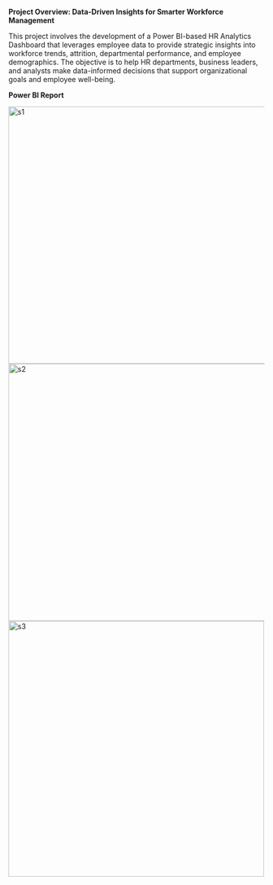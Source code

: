 **Project Overview: Data-Driven Insights for Smarter Workforce Management**

This project involves the development of a Power BI-based HR Analytics Dashboard that leverages employee data to provide strategic insights into workforce trends,
attrition, departmental performance, and employee demographics. The objective is to help HR departments, business leaders, and analysts make data-informed decisions 
that support organizational goals and employee well-being.

**Power BI Report**

<img width="506" alt="s1" src="https://github.com/user-attachments/assets/eff77367-3172-43c3-bf82-242564d4f0f5" />



<img width="506" alt="s2" src="https://github.com/user-attachments/assets/c0fed834-2d37-48f3-9fbf-49704dfb262a" />


<img width="503" alt="s3" src="https://github.com/user-attachments/assets/ce9e0fbd-6222-49af-845c-974731c21b1f" />




